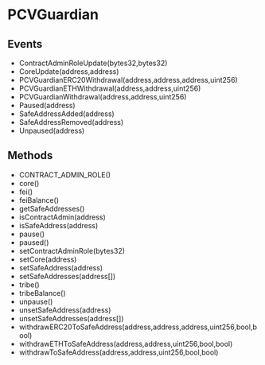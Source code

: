 # PCVGuardian

## Events


 - ContractAdminRoleUpdate(bytes32,bytes32)
 - CoreUpdate(address,address)
 - PCVGuardianERC20Withdrawal(address,address,address,uint256)
 - PCVGuardianETHWithdrawal(address,address,uint256)
 - PCVGuardianWithdrawal(address,address,uint256)
 - Paused(address)
 - SafeAddressAdded(address)
 - SafeAddressRemoved(address)
 - Unpaused(address)

## Methods


 - CONTRACT_ADMIN_ROLE()
 - core()
 - fei()
 - feiBalance()
 - getSafeAddresses()
 - isContractAdmin(address)
 - isSafeAddress(address)
 - pause()
 - paused()
 - setContractAdminRole(bytes32)
 - setCore(address)
 - setSafeAddress(address)
 - setSafeAddresses(address[])
 - tribe()
 - tribeBalance()
 - unpause()
 - unsetSafeAddress(address)
 - unsetSafeAddresses(address[])
 - withdrawERC20ToSafeAddress(address,address,address,uint256,bool,bool)
 - withdrawETHToSafeAddress(address,address,uint256,bool,bool)
 - withdrawToSafeAddress(address,address,uint256,bool,bool)
